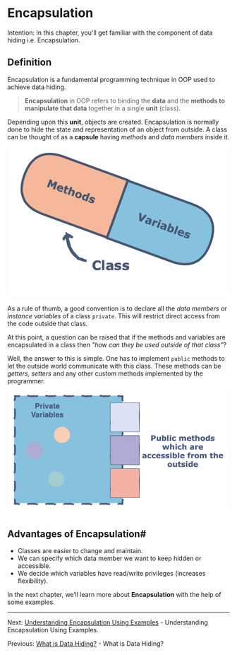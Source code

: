 # Encapsulation

Intention: In this chapter, you'll get familiar with the component of data hiding i.e. Encapsulation.

## Definition

Encapsulation is a fundamental programming technique in OOP used to achieve data hiding.

> <b>Encapsulation</b> in OOP refers to binding the <b>data</b> and the <b>methods to manipulate that data</b> 
> together in a single <b>unit</b> (class).

Depending upon this <b>unit</b>, objects are created. Encapsulation is normally done to hide the state and representation of 
an object from outside. A class can be thought of as a <b>capsule</b> having <i>methods</i> and <i>data members</i> inside it.

![alt text](../../etc/oop/encpln-1.png "Class")

As a rule of thumb, a good convention is to declare all the <i>data members</i> or <i>instance variables</i> 
of a class `private`. This will restrict direct access from the code outside that class.

At this point, a question can be raised that if the methods and variables are encapsulated in a class then
<i>"how can they be used outside of that class"</i>?

Well, the answer to this is simple. One has to implement `public` methods to let the outside world communicate with 
this class. These methods can be <i>getters, setters</i> and any other custom methods implemented by the programmer.

![alt text](../../etc/oop/encpln-2.png "Modifiers")

## Advantages of Encapsulation#

- Classes are easier to change and maintain.
- We can specify which data member we want to keep hidden or accessible.
- We decide which variables have read/write privileges (increases flexibility).

In the next chapter, we’ll learn more about <b>Encapsulation</b> with the help of some examples.

<hr>

Next: [Understanding Encapsulation Using Examples](chapter_10.md "Understanding Encapsulation Using Examples") - 
Understanding Encapsulation Using Examples.

Previous: [What is Data Hiding?](chapter_8.md "What is Data Hiding?") - What is Data Hiding?
